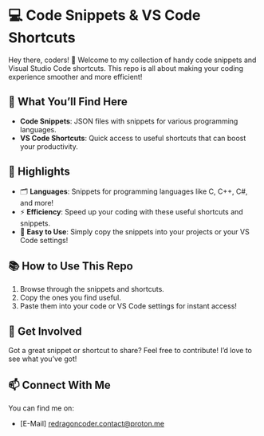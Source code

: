# 💻 Code Snippets & VS Code Shortcuts

Hey there, coders! 👋 Welcome to my collection of handy code snippets and Visual Studio Code shortcuts. This repo is all about making your coding experience smoother and more efficient!

## 🚀 What You’ll Find Here

- **Code Snippets**: JSON files with snippets for various programming languages.
- **VS Code Shortcuts**: Quick access to useful shortcuts that can boost your productivity.

## 🌟 Highlights

- 🗂️ **Languages**: Snippets for programming languages like C, C++, C#, and more!
- ⚡ **Efficiency**: Speed up your coding with these useful shortcuts and snippets.
- 📄 **Easy to Use**: Simply copy the snippets into your projects or your VS Code settings!

## 📚 How to Use This Repo

1. Browse through the snippets and shortcuts.
2. Copy the ones you find useful.
3. Paste them into your code or VS Code settings for instant access!

## 💬 Get Involved

Got a great snippet or shortcut to share? Feel free to contribute! I’d love to see what you’ve got!

## 📫 Connect With Me

You can find me on:
- [E-Mail] redragoncoder.contact@proton.me
